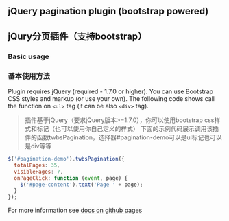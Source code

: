 ## jQuery pagination plugin (bootstrap powered) ##
## jQury分页插件（支持bootstrap）
### Basic usage ###
### 基本使用方法 ###
Plugin requires jQuery (required - 1.7.0 or higher).
You can use Bootstrap CSS styles and markup (or use your own). 
The following code shows call the function on `<ul>` tag (it can be also `<div>` tag).

> 插件基于jQuery（要求jQuery版本>=1.7.0），你可以使用bootstrap css样式和标记（也可以使用你自己定义的样式）
下面的示例代码展示调用该插件的函数twbsPagination，选择器#pagination-demo可以是ul标记也可以是div等等
```javascript
$('#pagination-demo').twbsPagination({
  totalPages: 35,
  visiblePages: 7,
  onPageClick: function (event, page) {
    $('#page-content').text('Page ' + page);
  }
});
```

For more information see [docs on github pages](http://esimakin.github.io/twbs-pagination/) 